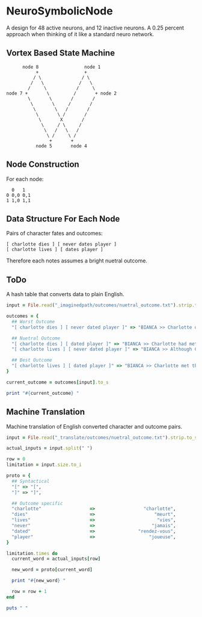 # NeuroSymbolicNode
A design for 48 active neurons, and 12 inactive neurons. A 0.25 percent approach when thinking of it like a standard neuro network.

## Vortex Based State Machine

~~~
      node 8                 node 1
           +                 +
          / \               / \
         /   \             /   \
        /     \           /     \
node 7 +       \         /       + node 2
        \       \       /       /
         \       \     /       /
          \       \   /       / 
           \       \ /       /
            \       X       /
             \     / \     /
              \   /   \   /
               \ /     \ /
                +       +
           node 5       node 4
~~~

## Node Construction
For each node:

~~~
  0   1
0 0,0 0,1
1 1,0 1,1
~~~

## Data Structure For Each Node
Pairs of character fates and outcomes:

~~~
[ charlotte dies ] [ never dates player ]
[ charlotte lives ] [ dates player ]
~~~

Therefore each notes assumes a bright nuetral outcome.

## ToDo
A hash table that converts data to plain English.

~~~ruby
input = File.read("_imaginedpath/outcomes/nuetral_outcome.txt").strip.to_s

outcomes = {
  ## Worst Outcome
  "[ charlotte dies ] [ never dated player ]" => "BIANCA >> Charlotte died before the player ever met her.",

  ## Nuetral Outcome
  "[ charlotte dies ] [ dated player ]" => "BIANCA >> Charlotte had met the player previously, but player failed to rescue her.",
  "[ charlotte lives ] [ never dated player ]" => "BIANCA >> Although Charlotte wasn't executed, player was never in a situation to meet her.",

  ## Best Outcome
  "[ charlotte lives ] [ dated player ]" => "BIANCA >> Charlotte met the player before and eventually they date and become permanent room mates.",
}

current_outcome = outcomes[input].to_s

print "#{current_outcome} "
~~~

## Machine Translation
Machine translation of English converted character and outcome pairs.

~~~ruby
input = File.read("_translate/outcomes/nuetral_outcome.txt").strip.to_s.downcase

actual_inputs = input.split(" ")

row = 0
limitation = input.size.to_i

proto = {
  ## Syntactical
  "[" => "[",
  "]" => "]",

  ## Outcome specific
  "charlotte"                  =>                  "charlotte",
  "dies"                       =>                      "meurt",
  "lives"                      =>                       "vies",
  "never"                      =>                     "jamais",
  "dated"                      =>                "rendez-vous",
  "player"                     =>                    "joueuse",
}

limitation.times do
  current_word = actual_inputs[row]

  new_word = proto[current_word]

  print "#{new_word} "

  row = row + 1
end

puts " "
~~~
